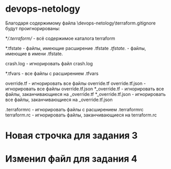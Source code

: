 # devops-netology

Благодаря содержимому файла \devops-netology\terraform\.gitignore будут проигнорированы:

**/.terraform/* - всё содержимое каталога terraform

*.tfstate - файлы, имеющие расширение .tfstate
*.tfstate.* - файлы, имеющие в имени .tfstate.

crash.log - игнорировать файл crash.log

*.tfvars - все файлы с расширением .tfvars

override.tf - игнорировать все файлы override.tf
override.tf.json - игнорировать все файлы override.tf.json
*_override.tf - игнорировать все файлы, заканчивающиеся на _override.tf
*_override.tf.json - игнорировать все файлы, заканчивающиеся на _override.tf.json

.terraformrc - игнорировать файлы с расширением .terraformrc
terraform.rc - игнорировать файлы, заканчивающиеся на terraform.rc

# Новая строчка для задания 3
# Изменил файл для задания 4